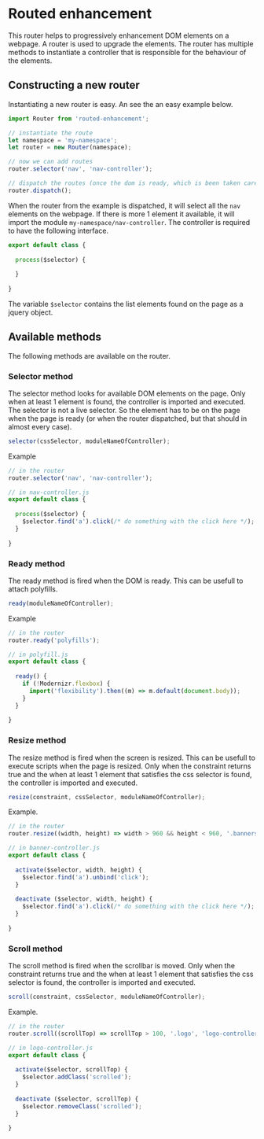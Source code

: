 # Routed enhancement

This router helps to progressively enhancement DOM elements on a webpage. A router is used to upgrade the elements. The
router has multiple methods to instantiate a controller that is responsible for the behaviour of the elements.
 
## Constructing a new router

Instantiating a new router is easy. An see the an easy example below. 

```js
import Router from 'routed-enhancement';

// instantiate the route
let namespace = 'my-namespace';
let router = new Router(namespace);

// now we can add routes
router.selector('nav', 'nav-controller');

// dispatch the routes (once the dom is ready, which is been taken care of in the router). 
router.dispatch();
```

When the router from the example is dispatched, it will select all the `nav` elements on the webpage. If there is more 1
element it available, it will import the module `my-namespace/nav-controller`. The controller is required to have the
following interface.

```js
export default class {
  
  process($selector) {
    
  }
  
}
```

The variable `$selector` contains the list elements found on the page as a jquery object.

## Available methods

The following methods are available on the router.

### Selector method

The selector method looks for available DOM elements on the page. Only when at least 1 element is found, the
controller is imported and executed. The selector is not a live selector. So the element has to be on the page when the
page is ready (or when the router dispatched, but that should in almost every case).

```js
selector(cssSelector, moduleNameOfController);
```

Example
```js
// in the router
router.selector('nav', 'nav-controller');

// in nav-controller.js
export default class {
  
  process($selector) {
    $selector.find('a').click(/* do something with the click here */);
  }
  
}
```

### Ready method

The ready method is fired when the DOM is ready. This can be usefull to attach polyfills.

```js
ready(moduleNameOfController);
```

Example
```js
// in the router
router.ready('polyfills');

// in polyfill.js
export default class {
  
  ready() {
    if (!Modernizr.flexbox) {
      import('flexibility').then((m) => m.default(document.body));
    }
  }
  
}
```

### Resize method

The resize method is fired when the screen is resized. This can be usefull to execute scripts when the page is
resized. Only when the constraint returns true and the when at least 1 element that satisfies the css selector is found,
the controller is imported and executed.

```js
resize(constraint, cssSelector, moduleNameOfController);
```

Example.
```js
// in the router
router.resize((width, height) => width > 960 && height < 960, '.banners', 'banner-controller');

// in banner-controller.js
export default class {
  
  activate($selector, width, height) {
    $selector.find('a').unbind('click');
  }
  
  deactivate ($selector, width, height) {
    $selector.find('a').click(/* do something with the click here */);
  }
  
}
```

### Scroll method

The scroll method is fired when the scrollbar is moved. Only when the constraint returns true and the when at least 1
element that satisfies the css selector is found, the controller is imported and executed.

```js
scroll(constraint, cssSelector, moduleNameOfController);
```

Example.
```js
// in the router
router.scroll((scrollTop) => scrollTop > 100, '.logo', 'logo-controller');

// in logo-controller.js
export default class {
  
  activate($selector, scrollTop) {
    $selector.addClass('scrolled');
  }
  
  deactivate ($selector, scrollTop) {
    $selector.removeClass('scrolled');
  }
  
}
```